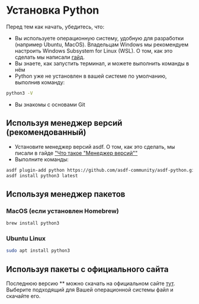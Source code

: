 # Установка Python

Перед тем как начать, убедитесь, что:

- Вы используете операционную систему, удобную для разработки (например Ubuntu,
  MacOS). Владельцам Windows мы рекомендуем настроить Windows Subsystem for
  Linux (WSL). О том, как это сделать мы написали
  [гайд](https://guides.hexlet.io/ubuntu-linux-in-windows/).
- Вы знаете, как запустить терминал, и можете выполнить команды в нём
- Python уже не установлен в вашей системе по умолчанию, выполнив команду:

```bash
python3 -V
```

- Вы знакомы с основами Git

## Используя менеджер версий (рекомендованный)

- Установите менеджер версий asdf. О том, как это сделать, мы писали в гайде
  ["Что такое "Менеджер версий""](https://guides.hexlet.io/version_managers/)
- Выполните команды:

```bash
asdf plugin-add python https://github.com/asdf-community/asdf-python.git
asdf install python3 latest
```

## Используя менеджер пакетов

### MacOS (если установлен Homebrew)

```bash
brew install python3
```

### Ubuntu Linux

```bash
sudo apt install python3
```

## Используя пакеты с официального сайта

Последнюю версию ** можно скачать на официальном сайте [тут](https://www.python.org/downloads/). Выберите подходящий для Вашей операционной системы файл и скачайте его.
